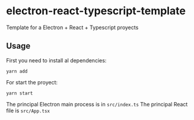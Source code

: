# electron-react-typescript-template
Template for a Electron + React + Typescript proyects

## Usage
First you need to install al dependencies: 
```
yarn add
```
For start the proyect:
```
yarn start
```
The principal Electron main process is in `src/index.ts`
The principal React file is `src/App.tsx`
